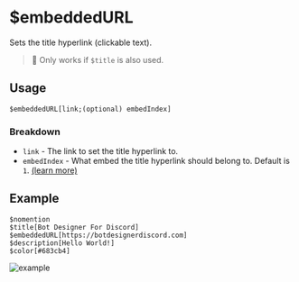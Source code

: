 # $embeddedURL
Sets the title hyperlink (clickable text).
>📝 Only works if `$title` is also used.

## Usage
```
$embeddedURL[link;(optional) embedIndex]
```

### Breakdown
- `link` - The link to set the title hyperlink to.
- `embedIndex` - What embed the title hyperlink should belong to. Default is `1`. [(learn more)](/src/resources/embedIndexes.md)

## Example
```
$nomention
$title[Bot Designer For Discord]
$embeddedURL[https://botdesignerdiscord.com]
$description[Hello World!]
$color[#683cb4]
```

![example](https://user-images.githubusercontent.com/69215413/125976626-45a94f29-cd9b-445f-a0ae-5dba6f49d2a6.png)
